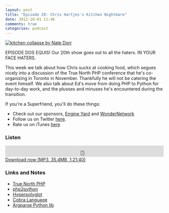 ```yaml
---
layout: post
title: "Episode 20: Chris Hartjes's Kitchen Nightmare"
date: 2012-10-01 11:46
comments: true
categories: podcast
---
```


[![kitchen collapse by Nate Dorr](http://farm5.staticflickr.com/4071/5074023349_8eb3fe9b2d_z.jpg)](http://www.flickr.com/photos/mercurialn/5074023349/ "kitchen collapse by Nate Dorr")

EPISODE DOS EQUIS! Our 20th show goes out to all the haters. IN YOUR FACE HATERS.

This week we talk about how Chris sucks at cooking food, which segues nicely into a discussion of the True North PHP conference that he's co-organizing in Toronto in November. Thankfully he will not be catering the event himself. We also talk about Ed's move from doing PHP to Python for day-to-day work, and the plusses and minuses he's encountered during the transition.

If you're a Superfriend, you'll do these things:

* Check out our sponsors, [Engine Yard](http://www.engineyard.com/) and [WonderNetwork](https://wondernetwork.com/)
* Follow us on Twitter [here](https://twitter.com/dev_hell).
* Rate us on iTunes [here](http://itunes.apple.com/us/podcast/dev-hell/id489840699)

### Listen

<iframe frameborder="0" height="36px" scrolling="no" seamless src="https://simplecast.com/e/35277?style=dark" width="100%"></iframe>
<a href="http://audio.simplecast.com/35277.mp3" rel="enclosure">Download now (MP3, 35.4MB, 1:21:40)</a>

### Links and Notes

* [True North PHP](http://truenorthphp.com)
* [php2python](http://www.php2python.com/)
* [Hyperpolyglot](http://hyperpolyglot.org/)
* [Cobra Language](http://cobra-language.com/)
* [Argparse Python lib](http://docs.python.org/howto/argparse.html)

